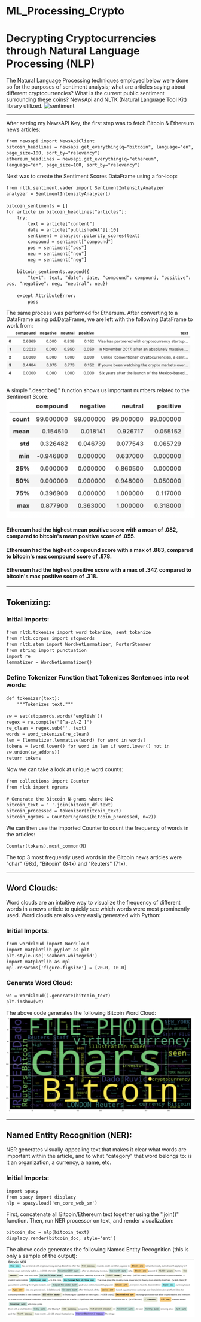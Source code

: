 # ML_Processing_Crypto

# Decrypting Cryptocurrencies through Natural Language Processing (NLP)

The Natural Language Processing techniques employed below were done so for the purposes of sentiment analysis; what are articles saying about different cryptocurrencies?  What is the current public sentiment surrounding these coins?  NewsApi and NLTK (Natural Language Tool Kit) library utilized.
![sentiment](https://www.marketmotive.com/market_motive/sentiment-analysis.jpg)

---

After setting my NewsAPI Key, the first step was to fetch Bitcoin & Ethereum news articles:
    
    from newsapi import NewsApiClient
    bitcoin_headlines = newsapi.get_everything(q="bitcoin", language="en", page_size=100, sort_by="relevancy")
    ethereum_headlines = newsapi.get_everything(q="ethereum", language="en", page_size=100, sort_by="relevancy")

Next was to create the Sentiment Scores DataFrame using a for-loop:

    from nltk.sentiment.vader import SentimentIntensityAnalyzer
    analyzer = SentimentIntensityAnalyzer()
    
    bitcoin_sentiments = []
    for article in bitcoin_headlines["articles"]:
        try:
            text = article["content"]
            date = article["publishedAt"][:10]
            sentiment = analyzer.polarity_scores(text)
            compound = sentiment["compound"]
            pos = sentiment["pos"]
            neu = sentiment["neu"]
            neg = sentiment["neg"]
        
        bitcoin_sentiments.append({
            "text": text, "date": date, "compound": compound, "positive": pos, "negative": neg, "neutral": neu})
        
        except AttributeError:
            pass

The same process was performed for Ethersum.  After converting to a DataFrame using pd.DataFrame, we are left with the following DataFrame to work from:
![dataframe](/Screenshots/dataframe.png?raw=true)

A simple ".describe()" function shows us important numbers related to the Sentiment Score:
![describe](/Screenshots/describe.png?raw=true)

#### Ethereum had the highest mean positive score with a mean of .082, compared to bitcoin's mean positive score of .055.  
#### Ethereum had the highest compound score with a max of .883, compared to bitcoin's max compound score of .878.  
#### Ethereum had the highest positive score with a max of .347, compared to bitcoin's max positive score of .318.

---

## Tokenizing:

### Initial Imports:

    from nltk.tokenize import word_tokenize, sent_tokenize
    from nltk.corpus import stopwords
    from nltk.stem import WordNetLemmatizer, PorterStemmer
    from string import punctuation
    import re
    lemmatizer = WordNetLemmatizer()
    
### Define Tokenizer Function that Tokenizes Sentences into root words:

    def tokenizer(text):
        """Tokenizes text."""
    
    sw = set(stopwords.words('english'))
    regex = re.compile("[^a-zA-Z ]")
    re_clean = regex.sub('', text)
    words = word_tokenize(re_clean)
    lem = [lemmatizer.lemmatize(word) for word in words]
    tokens = [word.lower() for word in lem if word.lower() not in sw.union(sw_addons)]
    return tokens
    
Now we can take a look at unique word counts:

    from collections import Counter
    from nltk import ngrams
    
    # Generate the Bitcoin N-grams where N=2
    bitcoin_text = ' '.join(bitcoin_df.text)
    bitcoin_processed = tokenizer(bitcoin_text)
    bitcoin_ngrams = Counter(ngrams(bitcoin_processed, n=2))
    
We can then use the imported Counter to count the frequency of words in the articles:

    Counter(tokens).most_common(N)

The top 3 most frequently used words in the Bitcoin news articles were "char" (98x), "Bitcoin" (84x) and "Reuters" (71x).

---

## Word Clouds:
Word clouds are an intuitive way to visualize the frequency of different words in a news article to quickly see which words were most prominently used.  Word clouds are also very easily generated with Python:

### Initial Imports:    
    from wordcloud import WordCloud
    import matplotlib.pyplot as plt
    plt.style.use('seaborn-whitegrid')
    import matplotlib as mpl
    mpl.rcParams['figure.figsize'] = [20.0, 10.0]
    
### Generate Word Cloud:

    wc = WordCloud().generate(bitcoin_text)
    plt.imshow(wc)

The above code generates the following Bitcoin Word Cloud:
![word_cloud](/Screenshots/word_cloud.png?raw=true)

---

## Named Entity Recognition (NER):
NER generates visually-appealing text that makes it clear what words are important within the article, and to what "category" that word belongs to: is it an organization, a currency, a name, etc.

### Initial Imports:
    
    import spacy
    from spacy import displacy
    nlp = spacy.load('en_core_web_sm')
    
First, concatenate all Bitcoin/Ethereum text together using the ".join()" function.  Then, run NER processor on text, and render visualization:

    bitcoin_doc = nlp(bitcoin_text)
    displacy.render(bitcoin_doc, style='ent')
    
The above code generates the following Named Entity Recognition (this is only a sample of the output):
![ner](/Screenshots/ner.png?raw=true)
